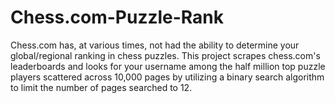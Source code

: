 # Chess.com-Puzzle-Rank
Chess.com has, at various times, not had the ability to determine your global/regional ranking in chess puzzles. This project scrapes chess.com's leaderboards and looks for your username among the half million top puzzle players scattered across 10,000 pages by utilizing a binary search algorithm to limit the number of pages searched to 12.

